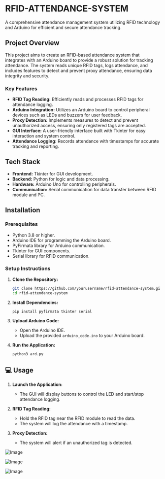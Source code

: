 # RFID-ATTENDANCE-SYSTEM
A comprehensive attendance management system utilizing RFID technology and Arduino for efficient and secure attendance tracking.

##  Project Overview

This project aims to create an RFID-based attendance system that integrates with an Arduino board to provide a robust solution for tracking attendance. The system reads unique RFID tags, logs attendance, and includes features to detect and prevent proxy attendance, ensuring data integrity and security.

###  Key Features

- **RFID Tag Reading:** Efficiently reads and processes RFID tags for attendance logging.
- **Arduino Integration:** Utilizes an Arduino board to control peripheral devices such as LEDs and buzzers for user feedback.
- **Proxy Detection:** Implements measures to detect and prevent unauthorized access, ensuring only registered tags are accepted.
- **GUI Interface:** A user-friendly interface built with Tkinter for easy interaction and system control.
- **Attendance Logging:** Records attendance with timestamps for accurate tracking and reporting.

##  Tech Stack

- **Frontend:** Tkinter for GUI development.
- **Backend:** Python for logic and data processing.
- **Hardware:** Arduino Uno for controlling peripherals.
- **Communication:** Serial communication for data transfer between RFID module and PC.

##  Installation

### Prerequisites

- Python 3.8 or higher.
- Arduino IDE for programming the Arduino board.
- PyFirmata library for Arduino communication.
- Tkinter for GUI components.
- Serial library for RFID communication.

### Setup Instructions

1. **Clone the Repository:**
   ```bash
   git clone https://github.com/yourusername/rfid-attendance-system.git
   cd rfid-attendance-system
   ```

2. **Install Dependencies:**
   ```bash
   pip install pyfirmata tkinter serial
   ```

3. **Upload Arduino Code:**
   - Open the Arduino IDE.
   - Upload the provided `arduino_code.ino` to your Arduino board.

4. **Run the Application:**
   ```bash
   python3 ard.py
   ```

## 💻 Usage

1. **Launch the Application:**
   - The GUI will display buttons to control the LED and start/stop attendance logging.

2. **RFID Tag Reading:**
   - Hold the RFID tag near the RFID module to read the data.
   - The system will log the attendance with a timestamp.

3. **Proxy Detection:**
   - The system will alert if an unauthorized tag is detected.



![Image](https://github.com/user-attachments/assets/915d3876-491b-49a9-bcea-3acbcac56482)

![Image](https://github.com/user-attachments/assets/69900fa5-ed8e-498d-b4ca-3598d51ae899)

![Image](https://github.com/user-attachments/assets/188a85ed-d1b6-4336-a44d-5fc939ff5993)
